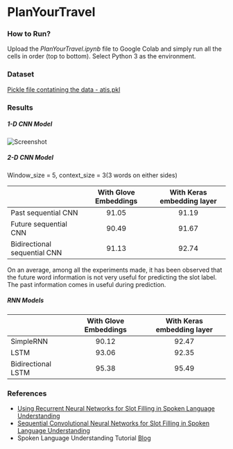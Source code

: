 # PlanYourTravel


### **How to Run?**
Upload the _*PlanYourTravel.ipynb*_ file to Google Colab and simply run all the cells in order (top to bottom).
Select Python 3 as the environment.

### **Dataset**
[Pickle file contatining the data - atis.pkl](https://github.com/AkhilaMangipudi/PlanYourTravel/blob/master/atis.pkl)

### **Results**

##### 1-D CNN Model

![Screenshot](../master/1D_CNN_Results.png?raw=true)

##### 2-D CNN Model

Window_size = 5, context_size = 3(3 words on either sides)

|                              | With Glove Embeddings        | With Keras embedding layer   |
|------------------------------|:----------------------------:|:----------------------------:|
| Past sequential CNN          | 91.05                        | 91.19                        |
| Future sequential CNN        | 90.49                        | 91.67                        |
| Bidirectional sequential CNN | 91.13                        | 92.74                        |

On an average, among all the experiments made, it has been observed that the future word information is not very useful for predicting the slot label. The past information comes in useful during prediction.

##### RNN Models

|                              | With Glove Embeddings        | With Keras embedding layer   |
|------------------------------|:----------------------------:|:----------------------------:|
| SimpleRNN                    | 90.12                        | 92.47                        |
| LSTM                         | 93.06                        | 92.35                        |
| Bidirectional LSTM           | 95.38                        | 95.49                        |

### References

- [Using Recurrent Neural Networks for Slot Filling in Spoken Language Understanding](https://ieeexplore.ieee.org/abstract/document/6998838)
- [Sequential Convolutional Neural Networks for Slot Filling in Spoken Language Understanding](https://arxiv.org/abs/1606.07783)
- Spoken Language Understanding Tutorial [Blog](https://chsasank.github.io/spoken-language-understanding.html) 
